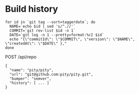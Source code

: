 # Build history

    for id in `git tag --sort=taggerdate`; do
      NAME=`echo $id | sed 's/^.//'`
      COMMIT=`git rev-list $id -n 1`
      DATE=`git log -n 1 --pretty=format:%cI $id`
      echo "{\"commitId\": \"$COMMIT\", \"version\": \"$NAME\", \"createdAt\": \"$DATE\" },"
    done

POST /api/repo

    {
      "name": "pity/pity",
      "url": "git@github.com:pity/pity.git",
      "bumper": "semver",
      "history": [ ... ]
    }
